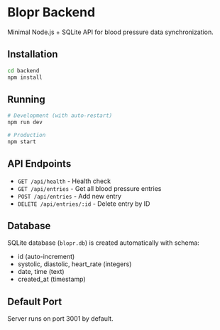 # Blopr Backend

Minimal Node.js + SQLite API for blood pressure data synchronization.

## Installation

```bash
cd backend
npm install
```

## Running

```bash
# Development (with auto-restart)
npm run dev

# Production
npm start
```

## API Endpoints

- `GET /api/health` - Health check
- `GET /api/entries` - Get all blood pressure entries
- `POST /api/entries` - Add new entry
- `DELETE /api/entries/:id` - Delete entry by ID

## Database

SQLite database (`blopr.db`) is created automatically with schema:
- id (auto-increment)
- systolic, diastolic, heart_rate (integers)
- date, time (text)
- created_at (timestamp)

## Default Port

Server runs on port 3001 by default.